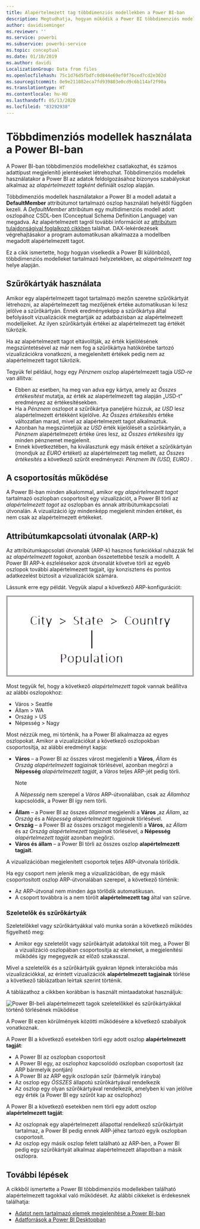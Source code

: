 ```yaml
---
title: Alapértelmezett tag többdimenziós modellekben a Power BI-ban
description: Megtudhatja, hogyan működik a Power BI többdimenziós modellekben található alapértelmezett tagokkal.
author: davidiseminger
ms.reviewer: ''
ms.service: powerbi
ms.subservice: powerbi-service
ms.topic: conceptual
ms.date: 01/10/2019
ms.author: davidi
LocalizationGroup: Data from files
ms.openlocfilehash: 75c1d76d5fbdfc0d844e69ef0f76ced7cd2e302d
ms.sourcegitcommit: 0e9e211082eca7fd939803e0cd9c6b114af2f90a
ms.translationtype: HT
ms.contentlocale: hu-HU
ms.lasthandoff: 05/13/2020
ms.locfileid: "83292938"
---
```

# <a name="work-with-multidimensional-models-in-power-bi"></a>Többdimenziós modellek használata a Power BI-ban

A Power BI-ban többdimenziós modellekhez csatlakozhat, és számos adattípust megjelenítő jelentéseket létrehozhat. Többdimenziós modellek használatakor a Power BI az adatok feldolgozásához bizonyos szabályokat alkalmaz az *alapértelmezett tagként* definiált oszlop alapján. 

Többdimenziós modellek használatakor a Power BI a modell adatait a **DefaultMember** attribútumot tartalmazó oszlop használati helyétől függően kezeli. A *DefaultMember* attribútum egy multidimenziós modell adott oszlopához CSDL-ben (Conceptual Schema Definition Language) van megadva. Az alapértelmezett tagról további információt az [attribútum tulajdonságival foglalkozó cikkben](https://docs.microsoft.com/sql/analysis-services/multidimensional-models/attribute-properties-define-a-default-member?view=sql-server-2017) találhat. DAX-lekérdezések végrehajtásakor a program automatikusan alkalmazza a modellben megadott alapértelmezett tagot.

Ez a cikk ismertette, hogy hogyan viselkedik a Power BI különböző, többdimenziós modelleket tartalmazó helyzetekben, az *alapértelmezett tag* helye alapján. 

## <a name="working-with-filter-cards"></a>Szűrőkártyák használata

Amikor egy alapértelmezett tagot tartalmazó mezőn szeretne szűrőkártyát létrehozni, az alapértelmezett tag mezőjének értéke automatikusan ki lesz jelölve a szűrőkártyán. Ennek eredményeképp a szűrőkártya által befolyásolt vizualizációk megtartják az adatbázisban az alapértelmezett modelljeiket. Az ilyen szűrőkártyák értékei az alapértelmezett tag értékét tükrözik.

Ha az alapértelmezett tagot eltávolítják, az érték kijelölésének megszüntetésével az már nem fog a szűrőkártya hatókörébe tartozó vizualizációkra vonatkozni, a megjelenített értékek pedig nem az alapértelmezett tagot tükrözik.

Tegyük fel például, hogy egy *Pénznem* oszlop alapértelmezett tagja *USD-re* van állítva:

* Ebben az esetben, ha meg van adva egy kártya, amely az *Összes értékesítést* mutatja, az érték az alapértelmezett tag alapján „USD-t” eredményez az értékesítésekben.
* Ha a *Pénznem* oszlopot a szűrőkártya paneljére húzzuk, az *USD* lesz alapértelmezett értékként kijelölve. Az *Összes értékesítés* értéke változatlan marad, mivel az alapértelmezett tagot alkalmaztuk.
* Azonban ha megszüntetjük az *USD* érték kijelölését a szűrőkártyán, a *Pénznem* alapértelmezett értéke üres lesz, az *Összes értékesítés* így minden pénznemet megjelenít.
* Ennek következtében, ha kiválasztunk egy másik értéket a szűrőkártyán (mondjuk az *EURO* értéket) az alapértelmezett tag mellett, az *Összes értékesítés* a következő szűrőt eredményezi: *Pénznem IN {USD, EURO}* .

## <a name="grouping-behavior"></a>A csoportosítás működése

A Power BI-ban minden alkalommal, amikor egy *alapértelmezett tagot* tartalmazó oszlopban csoportosít egy vizualizációt, a Power BI törli az *alapértelmezett tagot* az oszlopban és annak attribútumkapcsolati útvonalán. A vizualizáció így mindenképp megjelenít minden értéket, és nem csak az alapértelmezett értékeket.

## <a name="attribute-relationship-paths-arps"></a>Attribútumkapcsolati útvonalak (ARP-k)

Az attribútumkapcsolati útvonalak (ARP-k) hasznos funkciókkal ruházzák fel az *alapértelmezett tagokat*, azonban összetettebbé teszik a modellt. A Power BI ARP-k észlelésekor azok útvonalát követve törli az egyéb oszlopok további alapértelmezett tagjait, így konzisztens és pontos adatkezelést biztosít a vizualizációk számára.

Lássunk erre egy példát. Vegyük alapul a következő ARP-konfigurációt:

![ARP-k egy többdimenziós modellben](media/desktop-default-member-multidimensional-models/default-members_01.png)

Most tegyük fel, hogy a következő *alapértelmezett tagok* vannak beállítva az alábbi oszlopokhoz:

* Város > Seattle
* Állam > WA
* Ország > US
* Népesség > Nagy

Most nézzük meg, mi történik, ha a Power BI alkalmazza az egyes oszlopokat. Amikor a vizualizációkat a következő oszlopokban csoportosítja, az alábbi eredményt kapja:

* **Város** – a Power BI az összes várost megjeleníti a **Város**, *Állam* és *Ország* *alapértelmezett tagjainak* törlésével, azonban megőrzi a **Népesség** *alapértelmezett tagját*, a *Város* teljes ARP-jét pedig törli.
    > [!NOTE]
    > A *Népesség* nem szerepel a *Város* ARP-útvonalában, csak az *Államhoz* kapcsolódik, a Power BI így nem törli.
* **Állam** – a Power BI az összes *államot* megjeleníti a **Város** ,az *Állam*, az *Ország* és a *Népesség* *alapértelmezett tagjainak* törlésével.
* **Ország** – a Power BI az összes országot megjeleníti a **Város**, az *Állam* és az *Ország* *alapértelmezett tagjainak* törlésével, a **Népesség** *alapértelmezett tagját* azonban megőrzi.
* **Város és állam** – a Power BI törli az összes oszlop **alapértelmezett tagjait**.

A vizualizációban megjelenített csoportok teljes ARP-útvonala törlődik. 

Ha egy csoport nem jelenik meg a vizualizációban, de egy másik csoportosított oszlop ARP-útvonalában szerepel, a következő történik:

* Az ARP-útvonal nem minden ága törlődik automatikusan.
* A csoport továbbra is a nem törölt **alapértelmezett tag** által van szűrve.

### <a name="slicers-and-filter-cards"></a>Szeletelők és szűrőkártyák

Szeletelőkkel vagy szűrőkártyákkal való munka során a következő működés figyelhető meg:

* Amikor egy szeletelőt vagy szűrőkártyát adatokkal tölt meg, a Power BI a vizualizáció oszlopában csoportosítja az elemeket, a megjelenítési működés így megegyezik az előző szakasszal.

Mivel a szeletelők és a szűrőkártyák gyakran lépnek interakcióba más vizualizációkkal, az érintett vizualizációk **alapértelmezett tagjainak** törlése a következő táblázatban leírtak szerint történik. 

A táblázathoz a cikkben korábban is használt mintaadatokat használjuk:

![Power BI-beli alapértelmezett tagok szeletelőkkel és szűrőkártyákkal történő törlésének működése](media/desktop-default-member-multidimensional-models/default-members_02.png)

A Power BI ezen körülmények közötti működésére a következő szabályok vonatkoznak.

A Power BI a következő esetekben törli egy adott oszlop **alapértelmezett tagját**:

* A Power BI az oszlopban csoportosít
* A Power BI egy, az oszlophoz kapcsolódó oszlopban csoportosít (az ARP bármelyik pontján)
* A Power BI az ARP egyik oszlopán szűr (bármelyik irányba)
* Az oszlop egy *ÖSSZES* állapotú szűrőkártyával rendelkezik
* Az oszlop egy olyan szűrőkártyával rendelkezik, amelyben ki van jelölve egy érték (a Power BI egy szűrőt kap az oszlophoz)

A Power BI a következő esetekben nem törli egy adott oszlop **alapértelmezett tagját**:

* Az oszlopnak egy alapértelmezett állapottal rendelkező szűrőkártyát tartalmaz, a Power BI pedig ennek ARP-jéhez tartozó egyik oszlopban csoportosít.
* Az oszlop egy másik oszlop felett található az ARP-ben, a Power BI pedig egy szűrőkártyát alkalmaz alapértelmezett állapotban a másik oszlopra.


## <a name="next-steps"></a>További lépések

A cikkből ismertette a Power BI többdimenziós modellekben található alapértelmezett tagokkal való működését. Az alábbi cikkeket is érdekesnek találhatja: 

* [Adatot nem tartalmazó elemek megjelenítése a Power BI-ban](../create-reports/desktop-show-items-no-data.md)
* [Adatforrások a Power BI Desktopban](desktop-data-sources.md)

